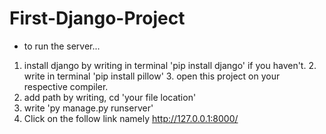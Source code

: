 # First-Django-Project

* to run the server...

1. install django by writing in terminal 'pip install django' if you haven't. 2. write in terminal 'pip install pillow' 3. open this project on your respective compiler. 
4. add path by writing, cd 'your file location' 
5. write 'py manage.py runserver' 
6. Click on the follow link namely http://127.0.0.1:8000/ 
